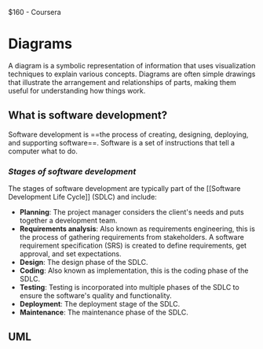 $160 - Coursera

# Diagrams

A diagram is a symbolic representation of information that uses visualization techniques to explain various concepts. Diagrams are often simple drawings that illustrate the arrangement and relationships of parts, making them useful for understanding how things work.

## **What is software development?**

Software development is ==the process of creating, designing, deploying, and supporting software==. Software is a set of instructions that tell a computer what to do.

### *Stages of software development*

The stages of software development are typically part of the [[Software Development Life Cycle]] (SDLC) and include:

- **Planning**: The project manager considers the client's needs and puts together a development team. 
- **Requirements analysis**: Also known as requirements engineering, this is the process of gathering requirements from stakeholders. A software requirement specification (SRS) is created to define requirements, get approval, and set expectations. 
- **Design**: The design phase of the SDLC. 
- **Coding**: Also known as implementation, this is the coding phase of the SDLC. 
- **Testing**: Testing is incorporated into multiple phases of the SDLC to ensure the software's quality and functionality. 
- **Deployment**: The deployment stage of the SDLC. 
- **Maintenance**: The maintenance phase of the SDLC.

## **UML**

